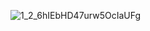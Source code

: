 ![1_2_6hIEbHD47urw5OcIaUFg](https://github.com/marwenrebah/holbertonschool-simple_shell/assets/133456502/243410ab-0394-4d3f-8064-bb0061a2f8de)
